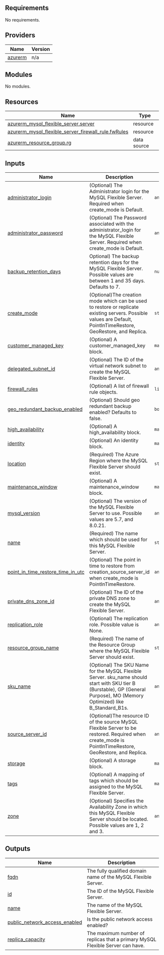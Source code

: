 <!-- BEGIN_TF_DOCS -->
## Requirements

No requirements.

## Providers

| Name | Version |
|------|---------|
| <a name="provider_azurerm"></a> [azurerm](#provider\_azurerm) | n/a |

## Modules

No modules.

## Resources

| Name | Type |
|------|------|
| [azurerm_mysql_flexible_server.server](https://registry.terraform.io/providers/hashicorp/azurerm/latest/docs/resources/mysql_flexible_server) | resource |
| [azurerm_mysql_flexible_server_firewall_rule.fwRules](https://registry.terraform.io/providers/hashicorp/azurerm/latest/docs/resources/mysql_flexible_server_firewall_rule) | resource |
| [azurerm_resource_group.rg](https://registry.terraform.io/providers/hashicorp/azurerm/latest/docs/data-sources/resource_group) | data source |

## Inputs

| Name | Description | Type | Default | Required |
|------|-------------|------|---------|:--------:|
| <a name="input_administrator_login"></a> [administrator\_login](#input\_administrator\_login) | (Optional) The Administrator login for the MySQL Flexible Server. Required when create\_mode is Default. | `any` | `null` | no |
| <a name="input_administrator_password"></a> [administrator\_password](#input\_administrator\_password) | (Optional) The Password associated with the administrator\_login for the MySQL Flexible Server. Required when create\_mode is Default. | `any` | `null` | no |
| <a name="input_backup_retention_days"></a> [backup\_retention\_days](#input\_backup\_retention\_days) | Optional) The backup retention days for the MySQL Flexible Server. Possible values are between 1 and 35 days. Defaults to 7. | `number` | `7` | no |
| <a name="input_create_mode"></a> [create\_mode](#input\_create\_mode) | (Optional)The creation mode which can be used to restore or replicate existing servers. Possible values are Default, PointInTimeRestore, GeoRestore, and Replica. | `string` | `"Default"` | no |
| <a name="input_customer_managed_key"></a> [customer\_managed\_key](#input\_customer\_managed\_key) | (Optional) A customer\_managed\_key block. | `map` | `{}` | no |
| <a name="input_delegated_subnet_id"></a> [delegated\_subnet\_id](#input\_delegated\_subnet\_id) | (Optional) The ID of the virtual network subnet to create the MySQL Flexible Server. | `any` | `null` | no |
| <a name="input_firewall_rules"></a> [firewall\_rules](#input\_firewall\_rules) | (Optional) A list of firewall rule objects. | `list` | `[]` | no |
| <a name="input_geo_redundant_backup_enabled"></a> [geo\_redundant\_backup\_enabled](#input\_geo\_redundant\_backup\_enabled) | (Optional) Should geo redundant backup enabled? Defaults to false. | `bool` | `false` | no |
| <a name="input_high_availability"></a> [high\_availability](#input\_high\_availability) | (Optional) A high\_availability block. | `map` | `{}` | no |
| <a name="input_identity"></a> [identity](#input\_identity) | (Optional) An identity block. | `map` | `{}` | no |
| <a name="input_location"></a> [location](#input\_location) | (Required) The Azure Region where the MySQL Flexible Server should exist. | `string` | n/a | yes |
| <a name="input_maintenance_window"></a> [maintenance\_window](#input\_maintenance\_window) | (Optional) A maintenance\_window block. | `map` | `{}` | no |
| <a name="input_mysql_version"></a> [mysql\_version](#input\_mysql\_version) | (Optional) The version of the MySQL Flexible Server to use. Possible values are 5.7, and 8.0.21. | `any` | `null` | no |
| <a name="input_name"></a> [name](#input\_name) | (Required) The name which should be used for this MySQL Flexible Server. | `string` | n/a | yes |
| <a name="input_point_in_time_restore_time_in_utc"></a> [point\_in\_time\_restore\_time\_in\_utc](#input\_point\_in\_time\_restore\_time\_in\_utc) | (Optional) The point in time to restore from creation\_source\_server\_id when create\_mode is PointInTimeRestore. | `any` | `null` | no |
| <a name="input_private_dns_zone_id"></a> [private\_dns\_zone\_id](#input\_private\_dns\_zone\_id) | (Optional) The ID of the private DNS zone to create the MySQL Flexible Server. | `any` | `null` | no |
| <a name="input_replication_role"></a> [replication\_role](#input\_replication\_role) | (Optional) The replication role. Possible value is None. | `any` | `null` | no |
| <a name="input_resource_group_name"></a> [resource\_group\_name](#input\_resource\_group\_name) | (Required) The name of the Resource Group where the MySQL Flexible Server should exist. | `string` | n/a | yes |
| <a name="input_sku_name"></a> [sku\_name](#input\_sku\_name) | (Optional) The SKU Name for the MySQL Flexible Server.  sku\_name should start with SKU tier B (Burstable), GP (General Purpose), MO (Memory Optimized) like B\_Standard\_B1s. | `any` | `null` | no |
| <a name="input_source_server_id"></a> [source\_server\_id](#input\_source\_server\_id) | (Optional)The resource ID of the source MySQL Flexible Server to be restored. Required when create\_mode is PointInTimeRestore, GeoRestore, and Replica. | `any` | `null` | no |
| <a name="input_storage"></a> [storage](#input\_storage) | (Optional) A storage block. | `map` | `{}` | no |
| <a name="input_tags"></a> [tags](#input\_tags) | (Optional) A mapping of tags which should be assigned to the MySQL Flexible Server. | `map(string)` | `{}` | no |
| <a name="input_zone"></a> [zone](#input\_zone) | (Optional) Specifies the Availability Zone in which this MySQL Flexible Server should be located. Possible values are 1, 2 and 3. | `any` | `null` | no |

## Outputs

| Name | Description |
|------|-------------|
| <a name="output_fqdn"></a> [fqdn](#output\_fqdn) | The fully qualified domain name of the MySQL Flexible Server. |
| <a name="output_id"></a> [id](#output\_id) | The ID of the MySQL Flexible Server. |
| <a name="output_name"></a> [name](#output\_name) | The name of the MySQL Flexible Server. |
| <a name="output_public_network_access_enabled"></a> [public\_network\_access\_enabled](#output\_public\_network\_access\_enabled) | Is the public network access enabled? |
| <a name="output_replica_capacity"></a> [replica\_capacity](#output\_replica\_capacity) | The maximum number of replicas that a primary MySQL Flexible Server can have. |
<!-- END_TF_DOCS -->